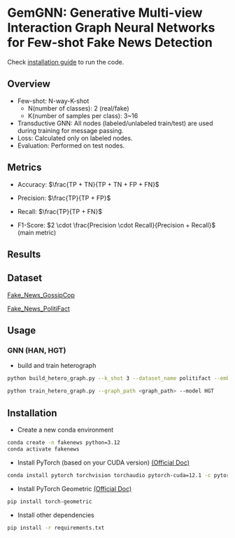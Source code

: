 # GemGNN: Generative Multi-view Interaction Graph Neural Networks for Few-shot Fake News Detection

Check [installation guide](#installation) to run the code.

## Overview
- Few-shot: N-way-K-shot 
  - N(number of classes): 2 (real/fake)
  - K(number of samples per class): 3~16
- Transductive GNN: All nodes (labeled/unlabeled train/test) are used during training for message passing.
- Loss: Calculated only on labeled nodes.
- Evaluation: Performed on test nodes.
## Metrics
- Accuracy: $\frac{TP + TN}{TP + TN + FP + FN}$

- Precision: $\frac{TP}{TP + FP}$

- Recall: $\frac{TP}{TP + FN}$

- F1-Score: $2 \cdot \frac{Precision \cdot Recall}{Precision + Recall}$ (main metric)

## Results
<!-- ![gossipcop.png](./results/gossipcop.png)
![politifact.png](./results/politifact.png) -->


## Dataset

[Fake_News_GossipCop](https://huggingface.co/datasets/LittleFish-Coder/Fake_News_GossipCop)

[Fake_News_PolitiFact](https://huggingface.co/datasets/LittleFish-Coder/Fake_News_PolitiFact)

## Usage

### GNN (HAN, HGT)
- build and train heterograph
```bash
python build_hetero_graph.py --k_shot 3 --dataset_name politifact --embedding_type deberta --edge_policy label_aware_knn --enable_dissimilar --multi_view 3
```
```bash
python train_hetero_graph.py --graph_path <graph_path> --model HGT
```

## Installation

- Create a new conda environment
```bash
conda create -n fakenews python=3.12
conda activate fakenews
```

- Install PyTorch (based on your CUDA version)
[(Official Doc)](https://pytorch.org/get-started/locally/)
```bash
conda install pytorch torchvision torchaudio pytorch-cuda=12.1 -c pytorch -c nvidia
```

- Install PyTorch Geometric [(Official Doc)](https://pytorch-geometric.readthedocs.io/en/latest/install/installation.html)

```bash
pip install torch-geometric
```

- Install other dependencies
```bash
pip install -r requirements.txt
```